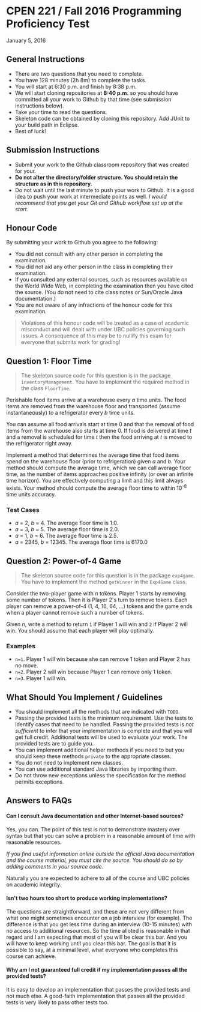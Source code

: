 CPEN 221 / Fall 2016
Programming Proficiency Test
=========

January 5, 2016

## General Instructions

+ There are two questions that you need to complete.
+ You have 128 minutes (2h 8m) to complete the tasks.
+ You will start at 6:30 p.m. and finish by 8:38 p.m.
+ We will start cloning repositories at **8:40 p.m.** so you should have committed all your work to Github by that time (see submission instructions below).
+ Take your time to read the questions.
+ Skeleton code can be obtained by cloning this repository. Add JUnit to your build path in Eclipse.
+ Best of luck!

## Submission Instructions

+ Submit your work to the Github classroom repository that was created for your.
+ **Do not alter the directory/folder structure. You should retain the structure as in this repository.**
+ Do not wait until the last minute to push your work to Github. It is a good idea to push your work at intermediate points as well. _I would recommend that you get your Git and Github workflow set up at the start._

## Honour Code

By submitting your work to Github you agree to the following:

+ You did not consult with any other person in completing the examination.
+ You did not aid any other person in the class in completing their examination.
+ If you consulted any external sources, such as resources available on the World Wide Web, in completing the examination then you have cited the source. (You do not need to cite class notes or Sun/Oracle Java documentation.)
+ You are not aware of any infractions of the honour code for this examination.

> Violations of this honour code will be treated as a case of academic misconduct and will dealt with under UBC policies governing such issues. A consequence of this may be to nullify this exam for everyone that submits work for grading!

## Question 1: Floor Time
> The skeleton source code for this question is in the package `inventoryManagement`. You have to implement the required method in the class `FloorTime`.

Perishable food items arrive at a warehouse every _a_ time units. The food items are removed from the warehouse floor and transported (assume instantaneously) to a refrigerator every _b_ time units.

You can assume all food arrivals start at time 0 and that the removal of food items from the warehouse also starts at time 0. If food is delivered at time _t_ and a removal is scheduled for time _t_ then the food arriving at _t_ is moved to the refrigerator right away.

Implement a method that determines the average time that food items spend on the warehouse floor (prior to refrigeration) given _a_ and _b_. Your method should compute the average time, which we can call average floor time, as the number of items approaches positive infinity (or over an infinite time horizon). You are effectively computing a limit and this limit always exists. Your method should compute the average floor time to within 10<sup>-8</sup> time units accuracy.

### Test Cases

+ _a_ = 2, _b_ = 4. The average floor time is 1.0.
+ _a_ = 3, _b_ = 5. The average floor time is 2.0.
+ _a_ = 1, _b_ = 6. The average floor time is 2.5.
+ _a_ = 2345, _b_ = 12345. The average floor time is 6170.0

## Question 2: Power-of-4 Game

> The skeleton source code for this question is in the package `exp4game`. You have to implement the method `getWinner` in the `Exp4Game` class.

Consider the two-player game with _n_ tokens. Player 1 starts by removing some number of tokens. Then it is Player 2's turn to remove tokens. Each player can remove a power-of-4 (1, 4, 16, 64, ...) tokens and the game ends when a player cannot remove such a number of tokens.

Given _n_, write a method to return `1` if Player 1 will win and `2` if Player 2 will win. You should assume that each player will play optimally.

### Examples

+ `n=1`. Player 1 will win because she can remove 1 token and Player 2 has no move.
+ `n=2`. Player 2 will win because Player 1 can remove only 1 token.
+ `n=3`. Player 1 will win.

## What Should You Implement / Guidelines

+ You should implement all the methods that are indicated with `TODO`.
+ Passing the provided tests is the minimum requirement. Use the tests to identify cases that need to be handled. Passing the provided tests is *not sufficient* to infer that your implementation is complete and that you will get full credit. Additional tests will be used to evaluate your work. The provided tests are to guide you.
+ You can implement additional helper methods if you need to but you should keep these methods `private` to the appropriate classes.
+ You do not need to implement new classes.
+ You can use additional standard Java libraries by importing them.
+ Do not throw new exceptions unless the specification for the method permits exceptions.

## Answers to FAQs

#### Can I consult Java documentation and other Internet-based sources?

Yes, you can. The point of this test is not to demonstrate mastery over syntax but that you can solve a problem in a reasonable amount of time with reasonable resources.

*If you find useful information online outside the official Java documentation and the course material, you must cite the source. You should do so by adding comments in your source code.*

Naturally you are expected to adhere to all of the course and UBC policies on academic integrity.

#### Isn't two hours too short to produce working implementations?

The questions are straightforward, and these are not very different from what one might sometimes encounter on a job interview (for example). The difference is that you get less time during an interview (10-15 minutes) with no access to additional resources. So the time alloted is reasonable in that regard and I am expecting that most of you will be clear this bar. And you will have to keep working until you clear this bar. The goal is that it is possible to say, at a minimal level, what everyone who completes this course can achieve.

#### Why am I not guaranteed full credit if my implementation passes all the provided tests?

It is easy to develop an implementation that passes the provided tests and not much else. A good-faith implementation that passes all the provided tests is very likely to pass other tests too.
